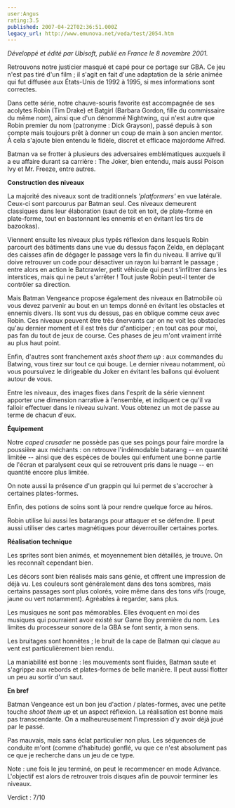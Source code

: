 ```yaml
---
user:Angus
rating:3.5
published: 2007-04-22T02:36:51.000Z
legacy_url: http://www.emunova.net/veda/test/2054.htm
---
```

_Développé et édité par Ubisoft, publié en France le 8 novembre 2001\._  

  

Retrouvons notre justicier masqué et capé pour ce portage sur GBA. Ce jeu n'est pas tiré d'un film ; il s'agit en fait d'une adaptation de la série animée qui fut diffusée aux États-Unis de 1992 à 1995, si mes informations sont correctes.  

  

Dans cette série, notre chauve-souris favorite est accompagnée de ses acolytes Robin (Tim Drake) et Batgirl (Barbara Gordon, fille du commissaire du même nom), ainsi que d'un dénommé Nightwing, qui n'est autre que Robin premier du nom (patronyme : Dick Grayson), passé depuis à son compte mais toujours prêt à donner un coup de main à son ancien mentor. À cela s'ajoute bien entendu le fidèle, discret et efficace majordome Alfred.  

  

Batman va se frotter à plusieurs des adversaires emblématiques auxquels il a eu affaire durant sa carrière : The Joker, bien entendu, mais aussi Poison Ivy et Mr. Freeze, entre autres.  

  

**Construction des niveaux**  

  

La majorité des niveaux sont de traditionnels _'platformers'_ en vue latérale. Ceux-ci sont parcourus par Batman seul. Ces niveaux demeurent classiques dans leur élaboration (saut de toit en toit, de plate-forme en plate-forme, tout en bastonnant les ennemis et en évitant les tirs de bazookas).  

  

Viennent ensuite les niveaux plus typés réflexion dans lesquels Robin parcourt des bâtiments dans une vue du dessus façon Zelda, en déplaçant des caisses afin de dégager le passage vers la fin du niveau. Il arrive qu'il doive retrouver un code pour désactiver un rayon lui barrant le passage ; entre alors en action le Batcrawler, petit véhicule qui peut s'infiltrer dans les interstices, mais qui ne peut s'arrêter ! Tout juste Robin peut-il tenter de contrôler sa direction.  

  

Mais Batman Vengeance propose également des niveaux en Batmobile où vous devez parvenir au bout en un temps donné en évitant les obstacles et ennemis divers. Ils sont vus du dessus, pas en oblique comme ceux avec Robin. Ces niveaux peuvent être très énervants car on ne voit les obstacles qu'au dernier moment et il est très dur d'anticiper ; en tout cas pour moi, pas fan du tout de jeux de course. Ces phases de jeu m'ont vraiment irrité au plus haut point.  

  

Enfin, d'autres sont franchement axés _shoot them up_ : aux commandes du Batwing, vous tirez sur tout ce qui bouge. Le dernier niveau notamment, où vous poursuivez le dirigeable du Joker en évitant les ballons qui évoluent autour de vous.  

  

Entre les niveaux, des images fixes dans l'esprit de la série viennent apporter une dimension narrative à l'ensemble, et indiquent ce qu'il va falloir effectuer dans le niveau suivant. Vous obtenez un mot de passe au terme de chacun d'eux.  

  

**Équipement**  

  

Notre _caped crusader_ ne possède pas que ses poings pour faire mordre la poussière aux méchants : on retrouve l'indémodable batarang -- en quantité limitée -- ainsi que des espèces de boules qui enfument une bonne partie de l'écran et paralysent ceux qui se retrouvent pris dans le nuage -- en quantité encore plus limitée.  

On note aussi la présence d'un grappin qui lui permet de s'accrocher à certaines plates-formes.  

Enfin, des potions de soins sont là pour rendre quelque force au héros.  

  

Robin utilise lui aussi les batarangs pour attaquer et se défendre. Il peut aussi utiliser des cartes magnétiques pour déverrouiller certaines portes.  

  

**Réalisation technique**  

  

Les sprites sont bien animés, et moyennement bien détaillés, je trouve. On les reconnaît cependant bien.  

  

Les décors sont bien réalisés mais sans génie, et offrent une impression de déjà vu. Les couleurs sont généralement dans des tons sombres, mais certains passages sont plus colorés, voire même dans des tons vifs (rouge, jaune ou vert notamment). Agréables à regarder, sans plus.  

  

Les musiques ne sont pas mémorables. Elles évoquent en moi des musiques qui pourraient avoir existé sur Game Boy première du nom. Les limites du processeur sonore de la GBA se font sentir, à mon sens.  

Les bruitages sont honnêtes ; le bruit de la cape de Batman qui claque au vent est particulièrement bien rendu.  

  

La maniabilité est bonne : les mouvements sont fluides, Batman saute et s'agrippe aux rebords et plates-formes de belle manière. Il peut aussi flotter un peu au sortir d'un saut.  

  

**En bref**  

  

Batman Vengeance est un bon jeu d'action / plates-formes, avec une petite touche _shoot them up_ et un aspect réflexion. La réalisation est bonne mais pas transcendante. On a malheureusement l'impression d'y avoir déjà joué par le passé.  

Pas mauvais, mais sans éclat particulier non plus. Les séquences de conduite m'ont (comme d'habitude) gonflé, vu que ce n'est absolument pas ce que je recherche dans un jeu de ce type.  

  

Note : une fois le jeu terminé, on peut le recommencer en mode Advance. L'objectif est alors de retrouver trois disques afin de pouvoir terminer les niveaux.  

  

Verdict : 7/10